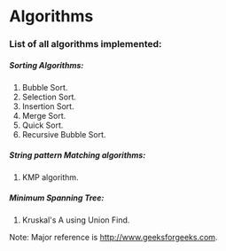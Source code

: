 # Algorithms
<h3>List of all algorithms implemented:</h3>

<h5>Sorting Algorithms:</h5>
<ol>
    <li>
        Bubble Sort.
    </li>
    <li>
        Selection Sort.
    </li>
    <li>
        Insertion Sort.
    </li>
    <li>
        Merge Sort.
    </li>
    <li>
        Quick Sort.
    </li>
    <li>
        Recursive Bubble Sort.
    </li>
</ol>
<h5>String pattern Matching algorithms:</h5>
<ol>
    <li>
        KMP algorithm.
    </li>
</ol>
<h5>Minimum Spanning Tree:</h5>
<ol>
    <li>
        Kruskal's A using Union Find.
    </li>
</ol>



Note: Major reference is http://www.geeksforgeeks.com.